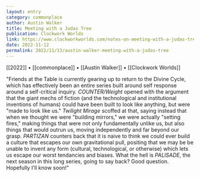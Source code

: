 ```yaml
---
layout: entry
category: commonplace
author: Austin Walker
title: Meeting with a Judas Tree
publication: Clockwork Worlds
link: https://www.clockworkworlds.com/notes-on-meeting-with-a-judas-tree/
date: 2022-11-12
permalink: 2022/11/13/austin-walker-meeting-with-a-judas-tree
---
```


[[2022]] • [[commonplace]] • [[Austin Walker]] • [[Clockwork Worlds]]

"Friends at the Table is currently gearing up to return to the Divine Cycle, which has effectively been an entire series built around self response around a self-critical inquiry. *COUNTER/Weight* opened with the argument that the giant mechs of fiction (and the technological and institutional inventions of humans) could have been built to look like anything, but were "made to look like us." *Twilight Mirage* scoffed at that, saying instead that when we thought we were "building mirrors," we were actually "setting fires," making things that were not only fundamentally unlike us, but also things that would outrun us, moving independently and far beyond our grasp. *PARTIZAN* counters back that it is naive to think we could ever build a culture that escapes our own gravitational pull, positing that we may be be unable to invent any form (cultural, technological, or otherwise) which lets us escape our worst tendancies and biases. What the hell is *PALISADE*, the next season in this long series, going to say back? Good question. Hopefully I'll know soon!"
